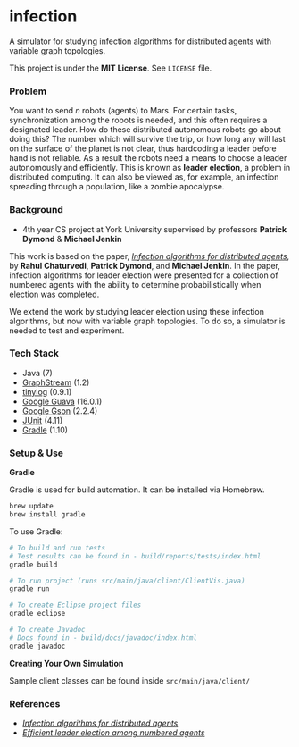 infection
====

A simulator for studying infection algorithms for distributed agents with
variable graph topologies.

This project is under the **MIT License**. See ```LICENSE``` file.


### Problem

You want to send _n_ robots (agents) to Mars. For certain tasks, synchronization
among the robots is needed, and this often requires a designated leader. How do
these distributed autonomous robots go about doing this? The number which will
survive the trip, or how long any will last on the surface of the planet is not
clear, thus hardcoding a leader before hand is not reliable. As a result the
robots need a means to choose a leader autonomously and efficiently. This is
known as **leader election**, a problem in distributed computing. It can also be
viewed as, for example, an infection spreading through a population, like a
zombie apocalypse.


### Background

- 4th year CS project at York University supervised by professors
  **Patrick Dymond** & **Michael Jenkin**

This work is based on the paper, [_Infection algorithms for distributed
agents_](http://beltex.github.io/infection/paper-1.pdf), by
**Rahul Chaturvedi**, **Patrick Dymond**, and **Michael Jenkin**. In the paper,
infection algorithms for leader election were presented for a collection of
numbered agents with the ability to determine probabilistically when election
was completed.

We extend the work by studying leader election using these infection algorithms,
but now with variable graph topologies. To do so, a simulator is needed to test
and experiment.


### Tech Stack

- Java (7)
- [GraphStream](http://graphstream-project.org) (1.2)
- [tinylog](http://www.tinylog.org) (0.9.1)
- [Google Guava](https://code.google.com/p/guava-libraries/) (16.0.1)
- [Google Gson](https://code.google.com/p/google-gson/) (2.2.4)
- [JUnit](http://junit.org) (4.11)
- [Gradle](http://www.gradle.org) (1.10)


### Setup & Use

**Gradle**

Gradle is used for build automation. It can be installed via Homebrew.

```bash
brew update
brew install gradle
```

To use Gradle:

```bash
# To build and run tests
# Test results can be found in - build/reports/tests/index.html
gradle build

# To run project (runs src/main/java/client/ClientVis.java)
gradle run

# To create Eclipse project files
gradle eclipse

# To create Javadoc
# Docs found in - build/docs/javadoc/index.html
gradle javadoc
```

**Creating Your Own Simulation**

Sample client classes can be found inside `src/main/java/client/`


### References

- [_Infection algorithms for distributed agents_](http://beltex.github.io/infection/paper-1.pdf)
- [_Efficient leader election among numbered agents_](http://beltex.github.io/infection/paper-2.pdf)
